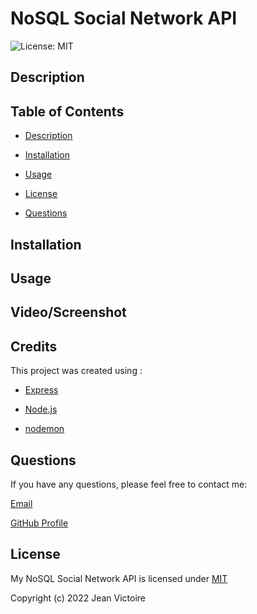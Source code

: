 # NoSQL Social Network API

![License: MIT](https://img.shields.io/static/v1?label=License&message=mit&color=blue)

## Description

## Table of Contents

- [Description](#Description)

- [Installation](#Installation)

- [Usage](#Usage)

- [License](#License)

- [Questions](#Questions)

## Installation

<!-- To install dependencies, run the following command: `npm install`
Run `npm run seed` to seed data to your database. -->

## Usage

<!-- Navigate to the folder of the project files and run `node server.js` or `npm start` in the commande line. -->

## Video/Screenshot

<!-- [Demo Video Link](https://drive.google.com/file/d/1wbnOx_kx4SLaj-ekXkzwgtjRVXTQWEpS/view)

<img src="./My-E-Commerce-ORM-Back-End.gif" alt="My-E-Commerce-ORM-Back-End" height="500">

Application preview:

<img src="img\E-Commerce-Terminal.png" alt="E-Commerce Terminal png">

<img src="img\E-Commerce.png" alt="E-Commerce Insomnia png"> -->

## Credits

This project was created using :


- [Express](https://www.npmjs.com/package/express)

- [Node.js](https://nodejs.org/en/)

- [nodemon](https://www.npmjs.com/package/nodemon)


## Questions

If you have any questions, please feel free to contact me:

[Email](JeanTheCoders@gmail.com)

[GitHub Profile](https://github.com/JeanVictoire)

## License

My NoSQL Social Network API is licensed under [MIT](https://choosealicense.com/licenses/mit)

Copyright (c) 2022 Jean Victoire